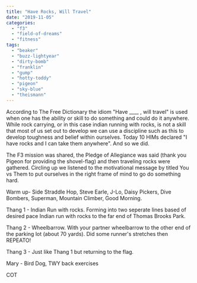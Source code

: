 ```yaml
---
title: "Have Rocks, Will Travel"
date: "2019-11-05"
categories: 
  - "f3"
  - "field-of-dreams"
  - "fitness"
tags: 
  - "beaker"
  - "buzz-lightyear"
  - "dirty-bomb"
  - "franklin"
  - "gump"
  - "hotty-toddy"
  - "pigeon"
  - "sky-blue"
  - "theismann"
---
```


According to The Free Dictionary the idiom "Have \_\_\_\_ , will travel" is used when one has the ability or skill to do something and could do it anywhere. While rock carrying, or in this case indian running with rocks, is not a skill that most of us set out to develop we can use a discipline such as this to develop toughness and belief within ourselves. Today 10 HIMs declared "I have rocks and I can take them anywhere". And so we did.

The F3 mission was shared, the Pledge of Allegiance was said (thank you Pigeon for providing the shovel-flag) and then traveling rocks were gathered. Circling up we listened to the motivational message by titled You vs Them to put ourselves in the right frame of mind to go do something hard.

Warm up- Side Straddle Hop, Steve Earle, J-Lo, Daisy Pickers, Dive Bombers, Superman, Mountain Climber, Good Morning.

Thang 1 - Indian Run with rocks. Forming into two seperate lines based of desired pace Indian run with rocks to the far end of Thomas Brooks Park.

Thang 2 - Wheelbarrow. With your partner wheelbarrow to the other end of the parking lot (about 70 yards). Did some runner's stretches then REPEATO!

Thang 3 - Just like Thang 1 but returning to the flag.

Mary - Bird Dog, TWY back exercises

COT
